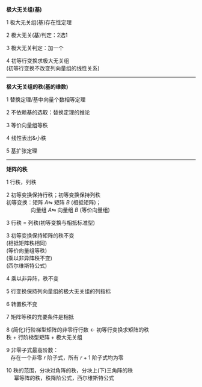 **极大无关组(基)**  
  
1 极大无关组(基)存在性定理  
  
2 极大无关(基)判定：2选1  
  
3 极大无关判定：加一个  
  
4 初等行变换求极大无关组  
(初等行变换不改变列向量组的线性关系)  
  
---  
**极大无关组的秩(基的维数)**  
  
1 替换定理/基中向量个数相等定理  
  
2 不依赖基的选取：替换定理的推论  
  
3 等价向量组等秩  
  
4 线性表出&小秩  
  
5 基扩张定理  
  
---  
**矩阵的秩**  
  
1 行秩，列秩  
  
2 初等变换保持行秩；初等变换保持列秩  
初等变换：矩阵 $A\leftrightharpoons$ 矩阵 $B$ (相抵矩阵)；  
$\enspace\enspace\enspace\enspace\enspace  
\enspace\enspace\enspace$ 向量组 $A\leftrightharpoons$ 向量组 $B$ (等价向量组)  
  
3 行秩 $=$ 列秩(初等变换与相抵标准型)  
  
3 初等变换保持矩阵的秩不变  
(相抵矩阵秩相同)  
(等价向量组等秩)  
(乘以非异阵秩不变)  
(西尔维斯特公式)  
  
4 乘以非异阵，秩不变  
  
5 行变换保持列向量组的极大无关组的列指标  
  
6 转置秩不变  
  
7 矩阵等秩的充要条件是相抵  
  
8 (简化)行阶梯型矩阵的非零行行数 $\leftarrow$ 初等行变换求矩阵的秩  
秩 $+$ 行阶梯型矩阵 $+$ 极大无关组  
  
9 非零子式最高阶数：  
$\enspace$ 存在一个非零 $r$ 阶子式，所有 $r+1$ 阶子式均为零  
  
10 秩的范围，分块对角阵的秩，分块上(下)三角阵的秩  
$\quad$ 幂等阵的秩，秩降阶公式，西尔维斯特公式  
